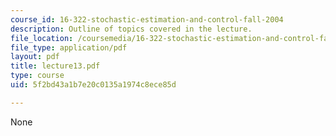 ```yaml
---
course_id: 16-322-stochastic-estimation-and-control-fall-2004
description: Outline of topics covered in the lecture.
file_location: /coursemedia/16-322-stochastic-estimation-and-control-fall-2004/5f2bd43a1b7e20c0135a1974c8ece85d_lecture13.pdf
file_type: application/pdf
layout: pdf
title: lecture13.pdf
type: course
uid: 5f2bd43a1b7e20c0135a1974c8ece85d

---
```

None